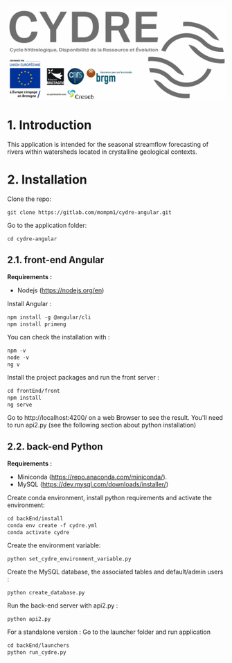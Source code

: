 
![](./frontEnd/front/src/assets/img/Logo_Cydre_Partenaires.jpg#center "Application logo")

# 1. Introduction

This application is intended for the seasonal streamflow forecasting of rivers within watersheds located in crystalline geological contexts.

# 2. Installation

Clone the repo:

```
git clone https://gitlab.com/mompm1/cydre-angular.git
```

Go to the application folder:

```
cd cydre-angular
```


## 2.1. front-end Angular

**Requirements :**
- Nodejs (https://nodejs.org/en)

Install Angular :

```
npm install -g @angular/cli
npm install primeng
``` 

You can check the installation with :

```
npm -v
node -v
ng v
``` 

Install the project packages and run the front server :

```
cd frontEnd/front
npm install
ng serve
```

Go to http://localhost:4200/ on a web Browser to see the result.
You'll need to run api2.py (see the following section about python installation)

## 2.2. back-end Python

**Requirements :**
- Miniconda (https://repo.anaconda.com/miniconda/).
- MySQL (https://dev.mysql.com/downloads/installer/)

Create conda environment, install python requirements and activate the environment: 

```
cd backEnd/install
conda env create -f cydre.yml
conda activate cydre
```

Create the environment variable:

```
python set_cydre_environment_variable.py
```

Create the MySQL database, the associated tables and default/admin users :

```
python create_database.py
```

Run the back-end server with api2.py : 

```
python api2.py
```

For a standalone version :
Go to the launcher folder and run application 

```
cd backEnd/launchers
python run_cydre.py
```